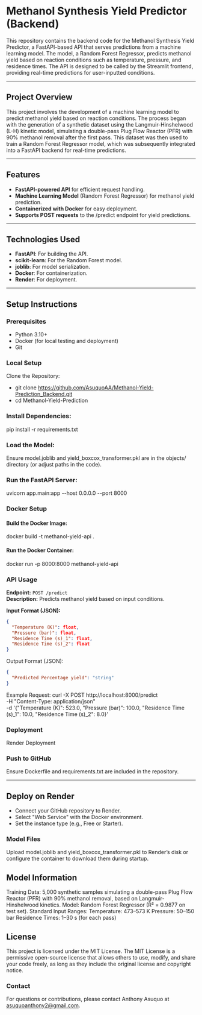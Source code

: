 # Methanol Synthesis Yield Predictor (Backend)
This repository contains the backend code for the Methanol Synthesis Yield Predictor, a FastAPI-based API that serves predictions from a machine learning model. The model, a Random Forest Regressor, predicts methanol yield based on reaction conditions such as temperature, pressure, and residence times. The API is designed to be called by the Streamlit frontend, providing real-time predictions for user-inputted conditions.

---

## Project Overview
This project involves the development of a machine learning model to predict methanol yield based on reaction conditions. The process began with the generation of a synthetic dataset using the Langmuir-Hinshelwood (L-H) kinetic model, simulating a double-pass Plug Flow Reactor (PFR) with 90% methanol removal after the first pass. This dataset was then used to train a Random Forest Regressor model, which was subsequently integrated into a FastAPI backend for real-time predictions.

---

## Features
- **FastAPI-powered API** for efficient request handling.
- **Machine Learning Model** (Random Forest Regressor) for methanol yield prediction.
- **Containerized with Docker** for easy deployment.
- **Supports POST requests** to the /predict endpoint for yield predictions.

---

## Technologies Used
- **FastAPI**: For building the API.
- **scikit-learn**: For the Random Forest model.
- **joblib**: For model serialization.
- **Docker**: For containerization.
- **Render**: For deployment.

---

## Setup Instructions
### Prerequisites
- Python 3.10+
- Docker (for local testing and deployment)
- Git

### Local Setup
Clone the Repository:
- git clone https://github.com/AsuquoAA/Methanol-Yield-Prediction_Backend.git
- cd Methanol-Yield-Prediction


### Install Dependencies:
pip install -r requirements.txt


### Load the Model:
Ensure model.joblib and yield_boxcox_transformer.pkl are in the objects/ directory (or adjust paths in the code).


### Run the FastAPI Server:
uvicorn app.main:app --host 0.0.0.0 --port 8000


### Docker Setup
#### Build the Docker Image:
docker build -t methanol-yield-api .

#### Run the Docker Container:
docker run -p 8000:8000 methanol-yield-api


### API Usage
**Endpoint:** `POST /predict`  
**Description:** Predicts methanol yield based on input conditions.

**Input Format (JSON):**
```json
{
  "Temperature (K)": float,
  "Pressure (bar)": float,
  "Residence Time (s)_1": float,
  "Residence Time (s)_2": float
}
```

Output Format (JSON):
```json
{
  "Predicted Percentage yield": "string"
}
```

Example Request:
curl -X POST http://localhost:8000/predict \
-H "Content-Type: application/json" \
-d '{"Temperature (K)": 523.0, "Pressure (bar)": 100.0, "Residence Time (s)_1": 10.0, "Residence Time (s)_2": 8.0}'


### Deployment
Render Deployment

### Push to GitHub
Ensure Dockerfile and requirements.txt are included in the repository.

---

## Deploy on Render
- Connect your GitHub repository to Render.
- Select "Web Service" with the Docker environment.
- Set the instance type (e.g., Free or Starter).


### Model Files
Upload model.joblib and yield_boxcox_transformer.pkl to Render’s disk or configure the container to download them during startup.



## Model Information
Training Data: 5,000 synthetic samples simulating a double-pass Plug Flow Reactor (PFR) with 90% methanol removal, based on Langmuir-Hinshelwood kinetics.
Model: Random Forest Regressor (R² = 0.9877 on test set).
Standard Input Ranges:
Temperature: 473–573 K
Pressure: 50–150 bar
Residence Times: 1–30 s (for each pass)



## License
This project is licensed under the MIT License. The MIT License is a permissive open-source license that allows others to use, modify, and share your code freely, as long as they include the original license and copyright notice.

### Contact
For questions or contributions, please contact Anthony Asuquo at asuquoanthony2@gmail.com.
